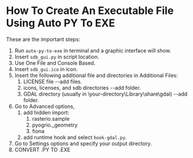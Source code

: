 # How To Create An Executable File Using Auto PY To EXE

These are the important steps:

1. Run `auto-py-to-exe` in terminal and a graphic interface will show.
2. Insert `sdb_gui.py` in script location.
3. Use One File and Console Based.
4. Insert `sdb_gui.ico` in icon.
5. Insert the following additional file and directories in Additional Files:
   1. LICENSE file --add files.
   2. icons, licenses, and sdb directories --add folder.
   3. GDAL directory (usually in \your-directory\Library\share\gdal) --add folder.
6. Go to Advanced options,
   1. add hidden import:
      1. rasterio.sample
      2. pyogrio._geometry
      3. fiona
   2. add runtime hook and select `hook-gdal.py`.
7. Go to Settings options and specify your output directory.
8. CONVERT .PY TO .EXE